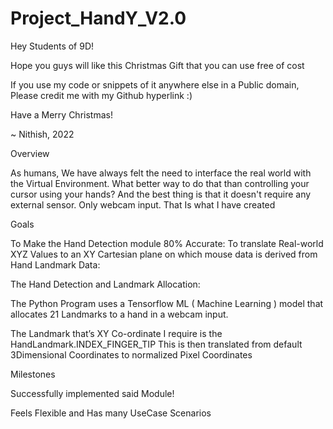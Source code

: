 # Project_HandY_V2.0

Hey Students of 9D!

Hope you guys will like this Christmas Gift that you can use free of cost

If you use my code or snippets of it anywhere else in a Public domain,
Please credit me with my Github hyperlink :)

Have a Merry Christmas!

~ Nithish, 2022


Overview

As humans, We have always felt the need to interface the real world with the Virtual Environment. What better way to do that than controlling your cursor using your hands? And the best thing is that it doesn't require any external sensor. Only webcam input. That Is what I have created

Goals

To Make the Hand Detection module 80% Accurate: 
To translate Real-world XYZ Values to an XY Cartesian plane on which mouse data is derived from Hand Landmark Data: 

The Hand Detection and Landmark Allocation:

The Python Program uses a Tensorflow ML ( Machine Learning ) model that allocates 21 Landmarks to a hand in a webcam input.

The Landmark that’s XY Co-ordinate I require is the HandLandmark.INDEX_FINGER_TIP
This is then translated from default 3Dimensional Coordinates to normalized Pixel Coordinates

Milestones

Successfully implemented said Module!

Feels Flexible and Has many UseCase Scenarios
